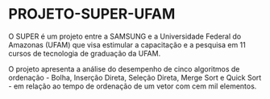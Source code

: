 # PROJETO-SUPER-UFAM
O SUPER é um projeto entre a SAMSUNG e a Universidade Federal do Amazonas (UFAM) que visa estimular a capacitação e a pesquisa em 11 cursos de tecnologia de graduação da UFAM.

O projeto apresenta a análise do desempenho de cinco algoritmos de ordenação - Bolha, Inserção Direta, Seleção Direta, Merge Sort e Quick Sort - em relação ao tempo de ordenação de um vetor com cem mil elementos.
